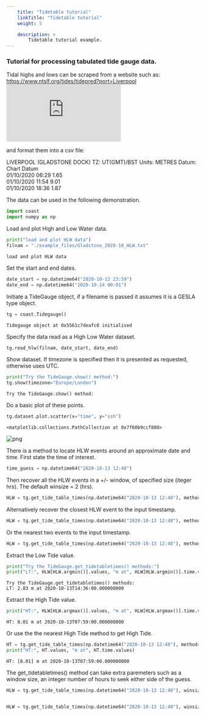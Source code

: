 ```yaml
---
    title: "Tidetable tutorial"
    linkTitle: "Tidetable tutorial"
    weight: 5

    description: >
        Tidetable tutorial example.
---
```

### Tutorial for processing tabulated tide gauge data.

Tidal highs and lows can be scraped from a website such as:<br>
https://www.ntslf.org/tides/tidepred?port=Liverpool<br>
![NTSLF tidal predictions](https://www.ntslf.org/files/ntslf_php/plottide.php?port=Liverpool)

and format them into a csv file:<br>

LIVERPOOL (GLADSTONE DOCK)    TZ: UT(GMT)/BST     Units: METRES    Datum: Chart Datum<br>
01/10/2020  06:29    1.65<br>
01/10/2020  11:54    9.01<br>
01/10/2020  18:36    1.87<br>

The data can be used in the following demonstration.


```python
import coast
import numpy as np
```

Load and plot High and Low Water data.


```python
print("load and plot HLW data")
filnam = "./example_files/Gladstone_2020-10_HLW.txt"
```

    load and plot HLW data


Set the start and end dates.


```python
date_start = np.datetime64("2020-10-12 23:59")
date_end = np.datetime64("2020-10-14 00:01")
```

Initiate a TideGauge object, if a filename is passed it assumes it is a GESLA type object.


```python
tg = coast.Tidegauge()
```

    Tidegauge object at 0x5561c7deafc0 initialised


Specify the data read as a High Low Water dataset.


```python
tg.read_hlw(filnam, date_start, date_end)
```

Show dataset. If timezone is specified then it is presented as requested, otherwise uses UTC.


```python
print("Try the TideGauge.show() method:")
tg.show(timezone="Europe/London")
```

    Try the TideGauge.show() method:


Do a basic plot of these points.


```python
tg.dataset.plot.scatter(x="time", y="ssh")
```




    <matplotlib.collections.PathCollection at 0x7f60b9ccf880>




    
![png](/COAsT/tidetable_tutorial_files/tidetable_tutorial_14_1.png)
    


There is a method to locate HLW events around an approximate date and time.
First state the time of interest.


```python
time_guess = np.datetime64("2020-10-13 12:48")
```

Then recover all the HLW events in a +/- window, of specified size (iteger hrs).
The default winsize = 2 (hrs).


```python
HLW = tg.get_tide_table_times(np.datetime64("2020-10-13 12:48"), method="window", winsize=24)
```

Alternatively recover the closest HLW event to the input timestamp.


```python
HLW = tg.get_tide_table_times(np.datetime64("2020-10-13 12:48"), method="nearest_1")
```

Or the nearest two events to the input timestamp.


```python
HLW = tg.get_tide_table_times(np.datetime64("2020-10-13 12:48"), method="nearest_2")
```

Extract the Low Tide value.


```python
print("Try the TideGauge.get_tidetabletimes() methods:")
print("LT:", HLW[HLW.argmin()].values, "m at", HLW[HLW.argmin()].time.values)
```

    Try the TideGauge.get_tidetabletimes() methods:
    LT: 2.83 m at 2020-10-13T14:36:00.000000000


Extract the High Tide value.


```python
print("HT:", HLW[HLW.argmax()].values, "m at", HLW[HLW.argmax()].time.values)
```

    HT: 8.01 m at 2020-10-13T07:59:00.000000000


Or use the the nearest High Tide method to get High Tide.


```python
HT = tg.get_tide_table_times(np.datetime64("2020-10-13 12:48"), method="nearest_HW")
print("HT:", HT.values, "m at", HT.time.values)
```

    HT: [8.01] m at 2020-10-13T07:59:00.000000000


The get_tidetabletimes() method can take extra paremeters such as a window size, an integer number of hours to seek either side of the guess.


```python
HLW = tg.get_tide_table_times(np.datetime64("2020-10-13 12:48"), winsize=2, method="nearest_1")


HLW = tg.get_tide_table_times(np.datetime64("2020-10-13 12:48"), winsize=1, method="nearest_1")
```


```python

```
